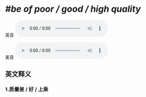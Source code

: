 # ***\#be of poor / good / high quality*** 
英音
<audio src="./media/be of poor  good  high quality1_AAC.aac" controls="controls"></audio>

美音
<audio src="./media/be of poor  good  high quality2_AAC.aac" controls="controls"></audio>



  

英文释义
---
### 1.**质量差 / 好 / 上乘**  


